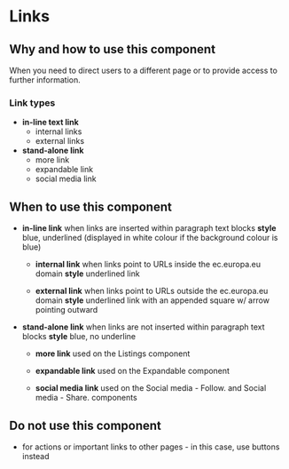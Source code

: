 # Links

## Why and how to use this component
When you need to direct users to a different page or to provide access to further information.
### Link types
- __in-line text link__
  - internal links
  - external links
- __stand-alone link__
  - more link
  - expandable link
  - social media link

## When to use this component
- __in-line link__
when links are inserted within paragraph text blocks
__style__
blue, underlined (displayed in white colour if the background colour is blue)
  - __internal link__
when links point to URLs inside the ec.europa.eu domain
__style__
underlined link

  - __external link__
when links point to URLs outside the ec.europa.eu domain
__style__
underlined link with an appended square w/ arrow pointing outward

- __stand-alone link__
when links are not inserted within paragraph text blocks
__style__
blue, no underline
  - __more link__
used on the Listings component

  - __expandable link__
used on the Expandable component

  - __social media link__
used on the Social media - Follow. and Social media - Share. components
## Do not use this component
- for actions or important links to other pages - in this case, use buttons instead
